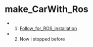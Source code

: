 # make_CarWith_Ros
- 1. [Follow_for_ROS_installation](https://docs.ros.org/en/humble/Installation/Ubuntu-Install-Debs.html#environment-setup)
- 2. Now i stopped before <sudo apt install ros-humble-desktop>
